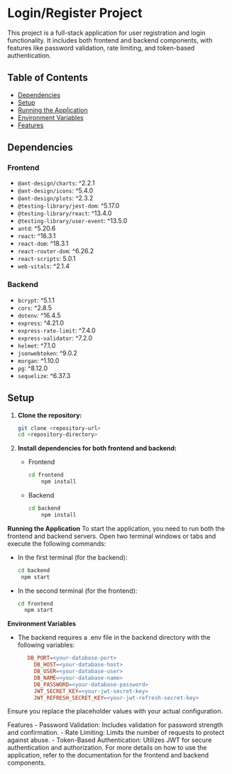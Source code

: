 # Login/Register Project

This project is a full-stack application for user registration and login functionality. It includes both frontend and backend components, with features like password validation, rate limiting, and token-based authentication.

## Table of Contents
- [Dependencies](#dependencies)
- [Setup](#setup)
- [Running the Application](#running-the-application)
- [Environment Variables](#environment-variables)
- [Features](#features)

## Dependencies

### Frontend

- `@ant-design/charts`: ^2.2.1
- `@ant-design/icons`: ^5.4.0
- `@ant-design/plots`: ^2.3.2
- `@testing-library/jest-dom`: ^5.17.0
- `@testing-library/react`: ^13.4.0
- `@testing-library/user-event`: ^13.5.0
- `antd`: ^5.20.6
- `react`: ^18.3.1
- `react-dom`: ^18.3.1
- `react-router-dom`: ^6.26.2
- `react-scripts`: 5.0.1
- `web-vitals`: ^2.1.4

### Backend

- `bcrypt`: ^5.1.1
- `cors`: ^2.8.5
- `dotenv`: ^16.4.5
- `express`: ^4.21.0
- `express-rate-limit`: ^7.4.0
- `express-validator`: ^7.2.0
- `helmet`: ^7.1.0
- `jsonwebtoken`: ^9.0.2
- `morgan`: ^1.10.0
- `pg`: ^8.12.0
- `sequelize`: ^6.37.3

## Setup

1. **Clone the repository:**

   ```bash
   git clone <repository-url>
   cd <repository-directory>

2. **Install dependencies for both frontend and backend:**
   - Frontend
     ```bash
     cd frontend
		 npm install
     
   - Backend
     ```bash
     cd backend
		 npm install

**Running the Application**
To start the application, you need to run both the frontend and backend servers. Open two terminal windows or tabs and execute the following commands:
- In the first terminal (for the backend):
  	```bash
   cd backend
	 npm start

- In the second terminal (for the frontend):
   ```bash
   cd frontend
	 npm start

**Environment Variables**
- The backend requires a .env file in the backend directory with the following variables:
	```makefile
	   DB_PORT=<your-database-port>
		 DB_HOST=<your-database-host>
		 DB_USER=<your-database-user>
		 DB_NAME=<your-database-name>
		 DB_PASSWORD=<your-database-password>
		 JWT_SECRET_KEY=<your-jwt-secret-key>
		 JWT_REFRESH_SECRET_KEY=<your-jwt-refresh-secret-key>

Ensure you replace the placeholder values with your actual configuration.

Features
	- Password Validation: Includes validation for password strength and confirmation.
 	- Rate Limiting: Limits the number of requests to protect against abuse.
	- Token-Based Authentication: Utilizes JWT for secure authentication and authorization.
For more details on how to use the application, refer to the documentation for the frontend and backend components.
